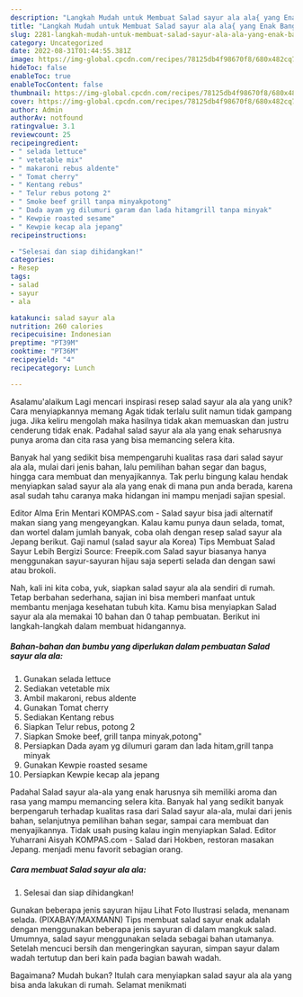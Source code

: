 ```yaml
---
description: "Langkah Mudah untuk Membuat Salad sayur ala ala{ yang Enak Banget"
title: "Langkah Mudah untuk Membuat Salad sayur ala ala{ yang Enak Banget"
slug: 2281-langkah-mudah-untuk-membuat-salad-sayur-ala-ala-yang-enak-banget
category: Uncategorized
date: 2022-08-31T01:44:55.381Z
image: https://img-global.cpcdn.com/recipes/78125db4f98670f8/680x482cq70/salad-sayur-ala-ala-foto-resep-utama.jpg
hideToc: false
enableToc: true
enableTocContent: false
thumbnail: https://img-global.cpcdn.com/recipes/78125db4f98670f8/680x482cq70/salad-sayur-ala-ala-foto-resep-utama.jpg
cover: https://img-global.cpcdn.com/recipes/78125db4f98670f8/680x482cq70/salad-sayur-ala-ala-foto-resep-utama.jpg
author: Admin
authorAv: notfound
ratingvalue: 3.1
reviewcount: 25
recipeingredient:
- " selada lettuce"
- " vetetable mix"
- " makaroni rebus aldente"
- " Tomat cherry"
- " Kentang rebus"
- " Telur rebus potong 2"
- " Smoke beef grill tanpa minyakpotong"
- " Dada ayam yg dilumuri garam dan lada hitamgrill tanpa minyak"
- " Kewpie roasted sesame"
- " Kewpie kecap ala jepang"
recipeinstructions:

- "Selesai dan siap dihidangkan!"
categories:
- Resep
tags:
- salad
- sayur
- ala

katakunci: salad sayur ala 
nutrition: 260 calories
recipecuisine: Indonesian
preptime: "PT39M"
cooktime: "PT36M"
recipeyield: "4"
recipecategory: Lunch

---
```



Asalamu'alaikum Lagi mencari inspirasi resep salad sayur ala ala yang unik? Cara menyiapkannya memang Agak tidak terlalu sulit namun tidak gampang juga. Jika keliru mengolah maka hasilnya tidak akan memuaskan dan justru cenderung tidak enak. Padahal salad sayur ala ala yang enak seharusnya punya aroma dan cita rasa yang bisa memancing selera kita.


Banyak hal yang sedikit bisa mempengaruhi kualitas rasa dari salad sayur ala ala, mulai dari jenis bahan, lalu pemilihan bahan segar dan bagus, hingga cara membuat dan menyajikannya. Tak perlu bingung kalau hendak menyiapkan salad sayur ala ala yang enak di mana pun anda berada, karena asal sudah tahu caranya maka hidangan ini mampu menjadi sajian spesial.

Editor Alma Erin Mentari KOMPAS.com - Salad sayur bisa jadi alternatif makan siang yang mengeyangkan. Kalau kamu punya daun selada, tomat, dan wortel dalam jumlah banyak, coba olah dengan resep salad sayur ala Jepang berikut. Gaji namul (salad sayur ala Korea) Tips Membuat Salad Sayur Lebih Bergizi Source: Freepik.com Salad sayur biasanya hanya menggunakan sayur-sayuran hijau saja seperti selada dan dengan sawi atau brokoli.


Nah, kali ini kita coba, yuk, siapkan salad sayur ala ala sendiri di rumah. Tetap berbahan sederhana, sajian ini bisa memberi manfaat untuk membantu menjaga kesehatan tubuh kita. Kamu bisa menyiapkan Salad sayur ala ala memakai 10 bahan dan 0 tahap pembuatan. Berikut ini langkah-langkah dalam membuat hidangannya.

<!--inarticleads1-->

##### Bahan-bahan dan bumbu yang diperlukan dalam pembuatan Salad sayur ala ala:

1. Gunakan  selada lettuce
1. Sediakan  vetetable mix
1. Ambil  makaroni, rebus aldente
1. Gunakan  Tomat cherry
1. Sediakan  Kentang rebus
1. Siapkan  Telur rebus, potong 2
1. Siapkan  Smoke beef, grill tanpa minyak,potong&#34;
1. Persiapkan  Dada ayam yg dilumuri garam dan lada hitam,grill tanpa minyak
1. Gunakan  Kewpie roasted sesame
1. Persiapkan  Kewpie kecap ala jepang


Padahal Salad sayur ala-ala yang enak harusnya sih memiliki aroma dan rasa yang mampu memancing selera kita. Banyak hal yang sedikit banyak berpengaruh terhadap kualitas rasa dari Salad sayur ala-ala, mulai dari jenis bahan, selanjutnya pemilihan bahan segar, sampai cara membuat dan menyajikannya. Tidak usah pusing kalau ingin menyiapkan Salad. Editor Yuharrani Aisyah KOMPAS.com - Salad dari Hokben, restoran masakan Jepang. menjadi menu favorit sebagian orang. 

<!--inarticleads2-->

##### Cara membuat Salad sayur ala ala:


1. Selesai dan siap dihidangkan!

Gunakan beberapa jenis sayuran hijau Lihat Foto Ilustrasi selada, menanam selada. (PIXABAY/MAXMANN) Tips membuat salad sayur enak adalah dengan menggunakan beberapa jenis sayuran di dalam mangkuk salad. Umumnya, salad sayur menggunakan selada sebagai bahan utamanya. Setelah mencuci bersih dan mengeringkan sayuran, simpan sayur dalam wadah tertutup dan beri kain pada bagian bawah wadah. 

Bagaimana? Mudah bukan? Itulah cara menyiapkan salad sayur ala ala yang bisa anda lakukan di rumah. Selamat menikmati

